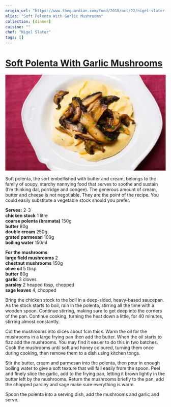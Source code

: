 ```yaml
---
origin_url: "https://www.theguardian.com/food/2018/oct/22/nigel-slater-recipes-polenta-autumn"
alias: "Soft Polenta With Garlic Mushrooms"
collection: [dinner]
cuisine: ""
chef: "Nigel Slater"
tags: []
---
```

# [Soft Polenta With Garlic Mushrooms](https://www.theguardian.com/food/2018/oct/22/nigel-slater-recipes-polenta-autumn)
![](assets/29c8fb3e643f00ef1e76f3ce9bcf6af4.png)

Soft polenta, the sort embellished with butter and cream, belongs to the family of soupy, starchy nannying food that serves to soothe and sustain (I’m thinking dal, porridge and congee). The generous amount of cream, butter and cheese is not negotiable. They are the point of the recipe. You could easily substitute a vegetable stock should you prefer.

**Serves:**  2-3  
**chicken stock** 1 litre  
**coarse polenta (bramata)** 150g  
**butter** 80g  
**double cream** 250g  
**grated** **parmesan** 100g  
**boiling water** 150ml

**For the mushrooms**  
**large field mushrooms** 2  
**chestnut mushrooms** 150g  
**olive oil** 5 tbsp  
**butter** 80g  
**garlic** 3 cloves  
**parsley** 2 heaped tbsp, chopped   
**sage leaves** 4, chopped

Bring the chicken stock to the boil in a deep-sided, heavy-based saucepan. As the stock starts to boil, rain in the polenta, stirring all the time with a wooden spoon. Continue stirring, making sure to get deep into the corners of the pan. Continue cooking, turning the heat down a little, for 40 minutes, stirring almost constantly.

Cut the mushrooms into slices about 1cm thick. Warm the oil for the mushrooms in a large frying pan then add the butter. When the oil starts to fizz add the mushrooms. You may find it easier to do this in two batches. Cook the mushrooms until soft and honey coloured, turning them once during cooking, then remove them to a dish using kitchen tongs.

Stir the butter, cream and parmesan into the polenta, then pour in enough boiling water to give a soft texture that will fall easily from the spoon. Peel and finely slice the garlic, add to the frying pan, letting it brown lightly in the butter left by the mushrooms. Return the mushrooms briefly to the pan, add the chopped parsley and sage make sure everything is warm.

Spoon the polenta into a serving dish, add the mushrooms and garlic and serve.
